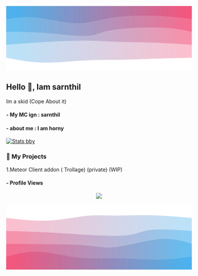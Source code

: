 <img src="/top.svg"/>

## Hello 👋, Iam sarnthil

Im a skid (Cope About it)

#### - My MC ign : sarnthil
#### - about me : I am horny
[![Stats bby](https://github-readme-stats.vercel.app/api?username=sarnthilIsHorny&theme=nightowl)](https://github.com/anuraghazra/github-readme-stats)             
### 🚀 My Projects
1.Meteor Client addon ( Trollage) (private) (WIP)
#### - Profile Views
<p align="center">
  <img src="https://count.getloli.com/get/@sarnthilIsHorny?theme=gelbooru" />
</p>

<img src="/bottom.svg"/>
